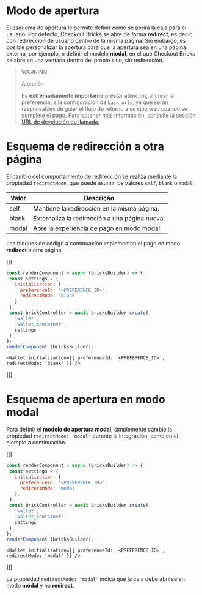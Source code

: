 # Modo de apertura

El esquema de apertura le permite definir cómo se abrirá la caja para el usuario. Por defecto, Checkout Bricks se abre de forma **redirect**, es decir, con redirección de usuario dentro de la misma página. Sin embargo, es posible personalizar la apertura para que la apertura sea en una página externa, por ejemplo, o definir el modelo **modal**, en el que Checkout Bricks se abre en una ventana dentro del propio sitio, sin redirección.

> WARNING
> 
> Atención
>
> Es **extremadamente importante** prestar atención, al crear la preferencia, a la configuración de `back_urls`, ya que serán responsables de guiar el flujo de retorno a su sitio web cuando se complete el pago. Para obtener más información, consulte la sección [URL de devolución de llamada.](/developers/es/docs/checkout-bricks/wallet-brick/advanced-features/preferences#bookmark_redirigir_al_comprador_a_tu_sitio_web)

# Esquema de redirección a otra página

El cambio del comportamiento de redirección se realiza mediante la propiedad `redirectMode`, que puede asumir los valores `self`, `blank` o `modal`.

| Valor | Descrição | 
|--- |--- | 
| self | Mantiene la redirección en la misma página. | 
| blank | Externaliza la redirección a una página nueva. |
| modal | Abre la experiencia de pago en modo modal. |

Los bloques de código a continuación implementan el pago en modo **redirect** a otra página.

[[[
```Javascript
const renderComponent = async (bricksBuilder) => {
 const settings = {
   initialization: {
     preferenceId: '<PREFERENCE_ID>',
     redirectMode: 'blank'
   }
 };
 const brickController = await bricksBuilder.create(
   'wallet',
   'wallet_container',
   settings
 );
};
renderComponent (bricksBuilder);
```
```react-jsx
<Wallet initialization={{ preferenceId: '<PREFERENCE_ID>', redirectMode: 'blank' }} />
```
]]]

# Esquema de apertura en modo modal

Para definir el **modelo de apertura modal**, simplemente cambie la propiedad `redirectMode: 'modal'` durante la integración, como en el ejemplo a continuación.

[[[
```Javascript
const renderComponent = async (bricksBuilder) => {
 const settings = {
   initialization: {
     preferenceId: '<PREFERENCE_ID>',
     redirectMode: 'modal'
   },
 };
 const brickController = await bricksBuilder.create(
   'wallet',
   'wallet_container',
   settings
 );
};
renderComponent (bricksBuilder);
```
```react-jsx
<Wallet initialization={{ preferenceId: '<PREFERENCE_ID>', redirectMode: 'modal' }} />
```
]]]

La propiedad `redirectMode: 'modal'` indica que la caja debe abrirse en modo **modal** y no **redirect**.